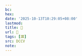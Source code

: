 ```yaml
---
bc:
hex:
date: '2025-10-13T10:29:05+08:00'
lastmod:
title: 􄻓
url: 􄻓
tags: [䜓]
src: DCCV
note:
---
```

